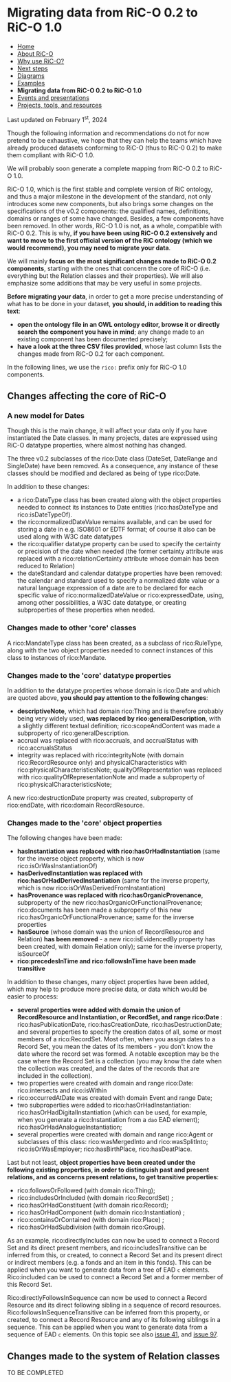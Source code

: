 # Migrating data from RiC-O 0.2 to RiC-O 1.0

* [Home](index.html)
* [About RiC-O](about.html)
* [Why use RiC-O?](why-use-RiC-O.html)
* [Next steps](next-steps.html)
* [Diagrams](diagrams.html)
* [Examples](examples.html)
* **Migrating data from RiC-O 0.2 to RiC-O 1.0**
* [Events and presentations](events.html)
* [Projects, tools, and resources](projects-tools-resources.html)



Last updated on February 1<sup>st</sup>, 2024

Though the following information and recommendations do not for now pretend to be exhaustive, we hope that they can help the teams which have already produced datasets conforming to RiC-O (thus to RiC-0 0.2) to make them compliant with RiC-O 1.0.

We will probably soon generate a complete mapping from RiC-O 0.2 to RiC-O 1.0.

RiC-O 1.0, which is the first stable and complete version of RiC ontology, and thus a major milestone in the development of the standard, not only introduces some new components, but also brings some changes on the specifications of the v0.2 components: the qualified names, definitions, domains or ranges of some have changed. Besides, a few components have been removed. In other words, RiC-O 1.0 is not, as a whole, compatible with RiC-O 0.2. This is why, **if you have been using RiC-O 0.2 extensively and want to move to the first official version of the RiC ontology (which we would recommend), you may need to migrate your data**.

We will mainly **focus on the most significant changes made to RiC-O 0.2 components**, starting with the ones that concern the core of RiC-O (i.e. everything but the Relation classes and their properties). We will also emphasize some additions that may be very useful in some projects.

**Before migrating your data**, in order to get a more precise understanding of what has to be done in your dataset, **you should, in addition to reading this text**:
- **open the ontology file in an OWL ontology editor, browse it or directly search the component you have in mind**; any change made to an existing component has been documented precisely;
- **have a look at the three CSV files provided**, whose last column lists the changes made from RiC-O 0.2 for each component.

In the following lines, we use the `rico:` prefix only for RiC-O 1.0 components.


## Changes affecting the core of RiC-O

### A new model for Dates

Though this is the main change, it will affect your data only if you have instantiated the Date classes. In many projects, dates are expressed using RiC-O datatype properties, where almost nothing has changed.

The three v0.2 subclasses of the rico:Date class (DateSet, DateRange and SingleDate) have been removed. As a consequence, any instance of these classes should be modified and declared as being of type rico:Date.

In addition to these changes:
- a rico:DateType class has been created along with the object properties needed to connect its instances to Date entities (rico:hasDateType and rico:isDateTypeOf).
- the rico:normalizedDateValue remains available, and can be used for storing a date in e.g. ISO8601 or EDTF format; of course it also can be used along with W3C date datatypes
- the rico:qualifier datatype property can be used to specify the certainty or precision of the date when needed (the former certainty attribute was replaced with a rico:relationCertainty attribute whose domain has been reduced to Relation) 
- the dateStandard and calendar datatype properties have been removed: the calendar and standard used to specify a normalized date value or a natural language expression of a date are to be declared for each specific value of  rico:normalizedDateValue or rico:expressedDate,  using, among other possibilities, a W3C date datatype, or creating subproperties of these properties when needed.

### Changes made to other 'core' classes 

A rico:MandateType class has been created, as a subclass of rico:RuleType, along with the two object properties needed to connect instances of this class to instances of rico:Mandate.


### Changes made to the 'core' datatype properties

In addition to the datatype properties whose domain is rico:Date and which are quoted above, **you should pay attention to the following changes**:
- **descriptiveNote**, which had domain rico:Thing and is therefore probably being very widely used, **was replaced by rico:generalDescription**, with a slightly different textual definition; rico:scopeAndContent was made a subproperty of rico:generalDescription. 
- accrual was replaced with rico:accruals, and accrualStatus with rico:accrualsStatus
- integrity was replaced with rico:integrityNote (with domain rico:RecordResource only) and physicalCharacteristics with rico:physicalCharacteristicsNote; qualityOfRepresentation was replaced with rico:qualityOfRepresentationNote and made a subproperty of rico:physicalCharacteristicsNote;

A new rico:destructionDate property was created, subproperty of rico:endDate, with rico:domain RecordResource.

### Changes made to the 'core' object properties

The following changes have been made:
- **hasInstantiation  was replaced with rico:hasOrHadInstantiation** (same for the inverse object property, which is now rico:isOrWasInstantiationOf)
- **hasDerivedInstantiation was replaced with rico:hasOrHadDerivedInstantiation** (same for the inverse property, which is now rico:isOrWasDerivedFromInstantiation)
- **hasProvenance was replaced with rico:hasOrganicProvenance**, subproperty of the new rico:hasOrganicOrFunctionalProvenance; rico:documents has been made a subproperty of this new rico:hasOrganicOrFunctionalProvenance; same for the inverse properties
- **hasSource** (whose domain was the union of RecordResource and Relation) **has been removed** - a new rico:isEvidencedBy property has been created, with domain Relation only); same for the inverse property, isSourceOf
- **rico:precedesInTime and rico:followsInTime have been made transitive**


In addition to these changes, many object properties have been added, which may help to produce more precise data, or data which would be easier to process:
- **several properties were added with domain the union of RecordResource and Instantiation, or RecordSet, and range rico:Date** : rico:hasPublicationDate, rico:hasCreationDate, rico:hasDestructionDate; and several properties to specify the creation dates of all, some or most members of a rico:RecordSet. Most often, when you assign dates to a Record Set, you mean the dates of its members - you don't know the date where the record set was formed. A notable exception may be the case where the Record Set is a collection (you may know the date when the collection was created, and the dates of the records that are included in the collection).
- two properties were created with domain and range rico:Date: rico:intersects and rico:isWithin
- rico:occurredAtDate was created with domain Event and range Date;
- two subproperties were added to rico:hasOrHadInstantiation: rico:hasOrHadDigitalInstantiation (which can be used, for example, when you generate a rico:Instantiation from a `dao` EAD element); rico:hasOrHadAnalogueInstantiation; 
- several properties were created with domain and range rico:Agent or subclasses of this class: rico:wasMergedInto and rico:wasSplitInto; rico:isOrWasEmployer; rico:hasBirthPlace, rico:hasDeatPlace.

Last but not least, **object properties have been created under the following existing properties, in order to distinguish past and present relations, and as concerns present relations, to get transitive properties**: 
- rico:followsOrFollowed (with domain rico:Thing);
- rico:includesOrIncluded (with domain rico:RecordSet) ; 
- rico:hasOrHadConstituent (with domain rico:Record);
- rico:hasOrHadComponent (with domain rico:Instantiation) ; 
- rico:containsOrContained (with domain rico:Place) ;
-  rico:hasOrHadSubdivision (with domain rico:Group).

As an example, rico:directlyIncludes can now be used to connect a Record Set and its direct present members, and rico:includesTransitive can be inferred from this, or created, to connect a Record Set and its present direct or indirect members (e.g. a fonds and an item in this fonds). This can be applied when you want to generate data from a tree of EAD `c` elements. Rico:included can be used to connect a Record Set and a former member of this Record Set.

Rico:directlyFollowsInSequence can now be used to connect a Record Resource and its direct following sibling in a sequence of record resources. Rico:followsInSequenceTransitive can be inferred from this property, or created, to connect a Record Resource and any of its following siblings in a sequence. This can be applied when you want to generate data from a sequence of EAD `c` elements. 
On this topic see also [issue 41](https://github.com/ICA-EGAD/RiC-O/issues/41), and [issue 97](https://github.com/ICA-EGAD/RiC-O/issues/97).


## Changes made to the system of Relation classes

TO BE COMPLETED

